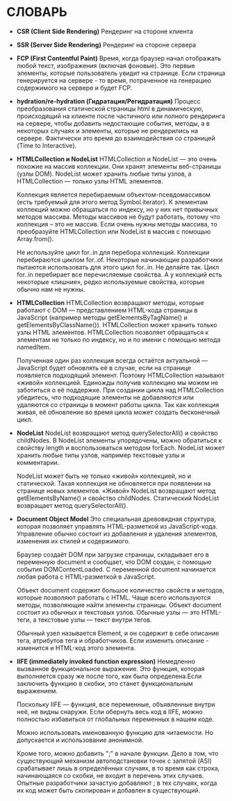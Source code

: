 # СЛОВАРЬ

- **CSR (Client Side Rendering)**
  Рендеринг на стороне клиента

- **SSR (Server Side Rendering)**
  Рендеринг на стороне сервера

- **FCP (First Contentful Paint)**
  Время, когда браузер начал отображать любой текст, изображения (включая фоновые). Это первые элементы, которые пользователь увидит на странице. Если страница генерируется на сервере - то время, потраченное на генерацию содержимого на сервере и будет FCP.

- **hydration/re-hydration (Гидратация/Регидратация)**
  Процесс преобразования статической страницы html в динамическую, происходящий на клиенте после частичного или полного рендеринга на сервере, чтобы добавить недостающие события, методы, а в некоторых случаях и элементы, которые не рендерились на сервере. Фактически это время до взаимодействия со страницей (Time to Interactive).

- **HTMLCollection и NodeList**
  HTMLCollection и NodeList — это очень похожие на массив коллекции. Они хранят элементы веб-страницы (узлы DOM). NodeList может хранить любые типы узлов, а HTMLCollection — только узлы HTML элементов.

  Коллекция является перебираемым объектом-псевдомассивом (есть требуемый для этого метод Symbol.iterator). К элементам коллекций можно обращаться по индексу, но у них нет привычных методов массива. Методы массивов не будут работать, потому что коллекция – это не массив. Если очень нужны методы массива, то преобразуйте HTMLCollection или NodeList в массив с помощью Array.from().

  Не используйте цикл for..in для перебора коллекций. Коллекции перебираются циклом for..of. Некоторые начинающие разработчики пытаются использовать для этого цикл for..in. Не делайте так. Цикл for..in перебирает все перечисляемые свойства. А у коллекций есть некоторые «лишние», редко используемые свойства, которые обычно нам не нужны.

- **HTMLCollection**
  HTMLCollection возвращают методы, которые работают с DOM — представлением HTML-кода страницы в JavaScript (например методы getElementsByTagName() и getElementsByClassName()). HTMLCollection может хранить только узлы HTML элементов. HTMLCollection позволяет обращаться к элементам не только по индексу, но и по имени с помощью метода namedItem.

  Полученная один раз коллекция всегда остаётся актуальной — JavaScript будет обновлять её в случае, если на странице появляется подходящий элемент. Поэтому HTMLCollection называют «живой» коллекцией. Единожды получив коллекцию мы можем не заботиться о её поддержке. При создании цикла над HTMLCollection убедитесь, что подходящие элементы не добавляются или удаляются со страницы в момент работы цикла. Так как коллекция живая, её обновление во время цикла может создать бесконечный цикл.

- **NodeList**
  NodeList возвращают метод querySelectorAll() и свойство childNodes. В NodeList элементы упорядочены, можно обратиться к свойству length и воспользоваться методом forEach. NodeList может хранить любые типы узлов, например текстовые узлы и комментарии.

  NodeList может быть не только «живой» коллекцией, но и статической. Такая коллекция не обновляется при появлении на странице новых элементов. «Живой» NodeList возвращают метод getElementsByName() и свойство childNodes. Статический NodeList возвращает метод querySelectorAll().

- **Document Object Model**
  Это специальная древовидная структура, которая позволяет управлять HTML-разметкой из JavaScript-кода. Управление обычно состоит из добавления и удаления элементов, изменения их стилей и содержимого.

  Браузер создаёт DOM при загрузке страницы, складывает его в переменную document и сообщает, что DOM создан, с помощью события DOMContentLoaded. С переменной document начинается любая работа с HTML-разметкой в JavaScript.

  Объект document содержит большое количество свойств и методов, которые позволяют работать с HTML. Чаще всего используются методы, позволяющие найти элементы страницы. Объект document состоит из обычных и текстовых узлов. Обычные узлы — это HTML-теги, а текстовые узлы — текст внутри тегов.

  Обычный узел называется Element, и он содержит в себе описание тега, атрибутов тега и обработчиков. Если изменить описание - изменится и HTML-код этого элемента.

- **IIFE (immediately invoked function expression)**
  Немедленно вызванное функциональное выражение. Это функция, которая выполняется сразу же после того, как была определена.Если заключить функцию в скобки, это станет функциональным выражением.

  Поскольку IIFE — функция, все переменные, объявленные внутри неё, не видны снаружи. Если обернуть весь код в IIFE, можно полностью избавиться от глобальных переменных в нашем коде.

  Можно использовать именованную функцию для читаемости. Но допускается и использование анонимной.

  Кроме того, можно добавить ";" в начале функции. Дело в том, что существующий механизм автоподстановки точек с запятой (ASI) срабатывает лишь в определённых случаях, в то время как строка, начинающаяся со скобки, не входит в перечень этих случаев. Опытные разработчики зачастую добавляют ; в тех случаях, когда их код может быть скопирован и добавлен в существующий.

